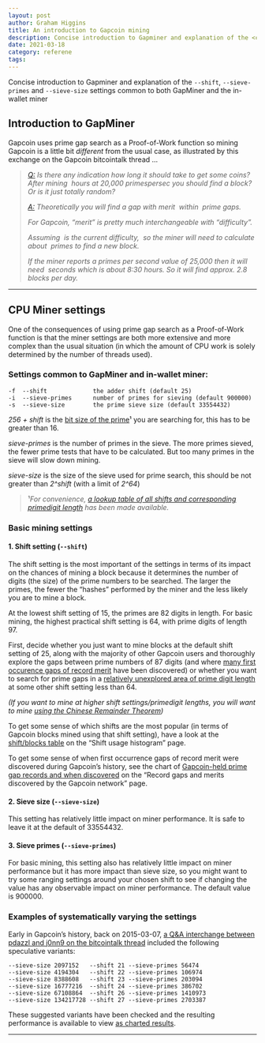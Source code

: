 ```yaml
---
layout: post
author: Graham Higgins
title: An introduction to Gapcoin mining
description: Concise introduction to Gapminer and explanation of the <code>--shift</code>, <code>--sieve-primes</code> and <code>--sieve-size</code> settings common to both GapMiner and the in-wallet miner
date: 2021-03-18
category: referene
tags:
---
```


Concise introduction to Gapminer and explanation of the `--shift`, `--sieve-primes` and `--sieve-size` settings common to both GapMiner and the in-wallet miner

## Introduction to GapMiner

Gapcoin uses prime gap search as a Proof-of-Work function so mining Gapcoin is a little bit _different_ from the usual case, as illustrated by this exchange on the Gapcoin bitcointalk thread ...

> *[Q:](https://bitcointalk.org/index.php?topic=822498.msg9300240#msg9300240) Is there any indication how long it should take to get some coins? After mining <math>x</math> hours at 20,000 primespersec you should find a block? Or is it just totally random?*
> 
> *[A:](https://bitcointalk.org/index.php?topic=822498.msg9306635#msg9306635) Theoretically you will find a gap with merit <math>m</math> within <math>e^m</math> prime gaps.*
> 
> *For Gapcoin, “merit” is pretty much interchangeable with “difficulty”.* 
> 
> *Assuming <math>20.45</math> is the current difficulty, <math>e^20.45 = 760890487</math> so the miner will need to calculate about <math>760890487</math> primes to find a new block.*
> 
> *If the miner reports a primes per second value of 25,000 then it will need <math>760890487/25000 = 30435</math> seconds which is about 8:30 hours. So it will find approx. 2.8 blocks per day.*

---

## CPU Miner settings

One of the consequences of using prime gap search as a Proof-of-Work function is that the miner settings are both more extensive and more complex than the usual situation (in which the amount of CPU work is solely determined by the number of threads used).

### Settings common to GapMiner and in-wallet miner:

    -f  --shift             the adder shift (default 25)
    -i  --sieve-primes      number of primes for sieving (default 900000)
    -s  --sieve-size        the prime sieve size (default 33554432)

*256 + shift* is the [bit size of the prime](/mining/shifts-and-primedigits/)¹ you are searching for, this has to be greater than 16.

*sieve-primes* is the number of primes in the sieve. The more primes sieved, the fewer prime tests that have to be calculated. But too many primes in the sieve will slow down mining.

*sieve-size* is the size of the sieve used for prime search, this should be not greater than *2^shift* (with a limit of *2^64*)

> ¹*For convenience, [a lookup table of all shifts and corresponding primedigit length](/mining/shift-to-primedigits-mapping/) has been made available.*

### Basic mining settings

#### 1. Shift setting (`--shift`)

The shift setting is the most important of the settings in terms of its impact on the chances of mining a block because it determines the number of digits (the size) of the prime numbers to be searched. The larger the primes, the fewer the “hashes” performed by the miner and the less likely you are to mine a block.

At the lowest shift setting of 15, the primes are 82 digits in length. For basic mining, the highest practical shift setting is 64, with prime digits of length 97.

First, decide whether you just want to mine blocks at the default shift setting of 25, along with the majority of other Gapcoin users and thoroughly explore the gaps between prime numbers of 87 digits (and where [many first occurence gaps of record merit](/gapgraphs/meritbyshift/#meritbynblocks) have been discovered) or whether you want to search for prime gaps in a [relatively unexplored area of prime digit length](/gapgraphs/meritbyshift/#meritbyshift) at some other shift setting less than 64.

*(If you want to mine at higher shift settings/primedigit lengths, you will want to mine [using the Chinese Remainder Theorem](/mining/chinese-remainder-mining/))*

To get some sense of which shifts are the most popular (in terms of Gapcoin blocks mined using that shift setting), have a look at the [shift/blocks table](/gapgraphs/shiftfrequency/#shifts) on the “Shift usage histogram” page.

To get some sense of when first occurrence gaps of record merit were discovered during Gapcoin’s history, see the chart of [Gapcoin-held prime gap records and when discovered](/gapgraphs/thegapcoinnetwork/#records) on the “Record gaps and merits discovered by the Gapcoin network” page.

#### 2. Sieve size (`--sieve-size`)

This setting has relatively little impact on miner performance. It is safe to leave it at the default of 33554432.

#### 3. Sieve primes (`--sieve-primes`)

For basic mining, this setting also has relatively little impact on miner performance but it has more impact than sieve size, so you might want to try some ranging settings around your chosen shift to see if changing the value has any observable impact on miner performance. The default value is 900000.

### Examples of systematically varying the settings

Early in Gapcoin’s history, back on 2015-03-07, [a Q&A interchange between pdazzl and j0nn9 on the bitcointalk thread](https://bitcointalk.org/index.php?topic=822498.msg10687403#msg10687403) included the following speculative variants:

```nohighlight
--sieve-size 2097152   --shift 21 --sieve-primes 56474
--sieve-size 4194304   --shift 22 --sieve-primes 106974
--sieve-size 8388608   --shift 23 --sieve-primes 203094
--sieve-size 16777216  --shift 24 --sieve-primes 386702
--sieve-size 67108864  --shift 26 --sieve-primes 1410973
--sieve-size 134217728 --shift 27 --sieve-primes 2703387
```

These suggested variants have been checked and the resulting performance is available to view [as charted results](/paramtests/pdazzlvariant/).

---
